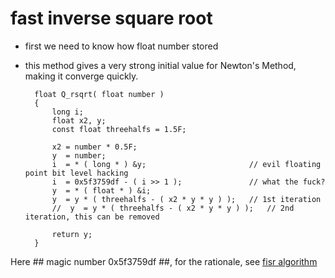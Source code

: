 # fast inverse square root #
- first we need to know how float number stored
- this method gives a very strong initial value for Newton's Method, making it converge quickly.
		
		float Q_rsqrt( float number )
		{
			long i;
			float x2, y;
			const float threehalfs = 1.5F;

			x2 = number * 0.5F;
			y  = number;
			i  = * ( long * ) &y;                       // evil floating point bit level hacking
			i  = 0x5f3759df - ( i >> 1 );               // what the fuck? 
			y  = * ( float * ) &i;
			y  = y * ( threehalfs - ( x2 * y * y ) );   // 1st iteration
			//	y  = y * ( threehalfs - ( x2 * y * y ) );   // 2nd iteration, this can be removed

			return y;
		}

Here ## magic number 0x5f3759df ##, for the rationale, see [fisr algorithm](https://en.wikipedia.org/wiki/Fast_inverse_square_root#Algorithm)
	
